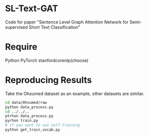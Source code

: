 # SL-Text-GAT
Code for paper "Sentence Level Graph Attention Network for Semi-supervised Short Text Classification"
# Require
Python
PyTorch
stanfordcorenlp(choose)
# Reproducing Results
Take the Ohsumed dataset as an example, other datasets are similar.
```bash
cd data/Ohsumed/raw
python data_process.py
cd ../../..
ptrhon data_process.py
pyrhon train.py
# if you want to use self-training
python get_train_vocab.py
```